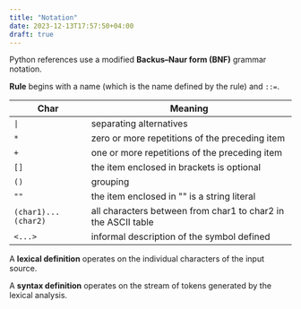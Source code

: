 ```yaml
---
title: "Notation"
date: 2023-12-13T17:57:50+04:00
draft: true
---
```


Python references use a modified **Backus–Naur form (BNF)** grammar notation.

**Rule** begins with a name (which is the name defined by the rule) and `::=`.

| Char                | Meaning                                                       |
| ------------------- | ------------------------------------------------------------- |
| `\|`                | separating alternatives                                       |
| `*`                 | zero or more repetitions of the preceding item                |
| `+`                 | one or more repetitions of the preceding item                 |
| `[]`                | the item enclosed in brackets is optional                     |
| `()`                | grouping                                                      |
| `""`                | the item enclosed in "" is a string literal                   |
| `(char1)...(char2)` | all characters between from char1 to char2 in the ASCII table |
| `<...>`             | informal description of the symbol defined                    |

A **lexical definition** operates on the individual characters of the input source.

A **syntax definition** operates on the stream of tokens generated by the lexical analysis.

